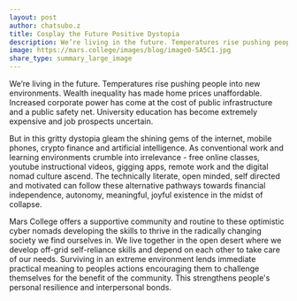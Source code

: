 ```yaml
---
layout: post
author: chatsubo.z
title: Cosplay the Future Positive Dystopia
description: We’re living in the future. Temperatures rise pushing people into new environments. Wealth inequality has made home prices unaffordable. Increased corporate power has come at the cost of public infrastructure and a public safety net. University education has become extremely expensive and job prospects uncertain.
image: https://mars.college/images/blog/image0-5A5C1.jpg
share_type: summary_large_image
---
```


We’re living in the future. Temperatures rise pushing people into new environments. Wealth inequality has made home prices unaffordable. Increased corporate power has come at the cost of public infrastructure and a public safety net. University education has become extremely expensive and job prospects uncertain.

But in this gritty dystopia gleam the shining gems of the internet, mobile phones, crypto finance and artificial intelligence. As conventional work and learning environments crumble into irrelevance - free online classes, youtube instructional videos, gigging apps, remote work and the digital nomad culture ascend. The technically literate, open minded, self directed and motivated can follow these alternative pathways towards financial independence, autonomy, meaningful, joyful existence in the midst of collapse.

Mars College offers a supportive community and routine to these optimistic cyber nomads developing the skills to thrive in the radically changing society we find ourselves in. We live together in the open desert where we develop off-grid self-reliance skills and depend on each other to take care of our needs. Surviving in an extreme environment lends immediate practical meaning to peoples actions encouraging them to challenge themselves for the benefit of the community. This strengthens people's personal resilience and interpersonal bonds.


